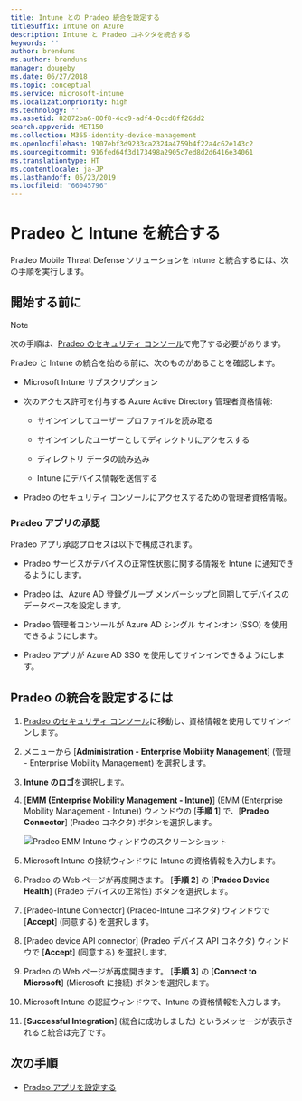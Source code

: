 ```yaml
---
title: Intune との Pradeo 統合を設定する
titleSuffix: Intune on Azure
description: Intune と Pradeo コネクタを統合する
keywords: ''
author: brenduns
ms.author: brenduns
manager: dougeby
ms.date: 06/27/2018
ms.topic: conceptual
ms.service: microsoft-intune
ms.localizationpriority: high
ms.technology: ''
ms.assetid: 82872ba6-80f8-4cc9-adf4-0ccd8ff26dd2
search.appverid: MET150
ms.collection: M365-identity-device-management
ms.openlocfilehash: 1907ebf3d9233ca2324a4759b4f22a4c62e143c2
ms.sourcegitcommit: 916fed64f3d173498a2905c7ed8d2d6416e34061
ms.translationtype: HT
ms.contentlocale: ja-JP
ms.lasthandoff: 05/23/2019
ms.locfileid: "66045796"
---
```

# <a name="integrate-pradeo-with-intune"></a>Pradeo と Intune を統合する

Pradeo Mobile Threat Defense ソリューションを Intune と統合するには、次の手順を実行します。

## <a name="before-you-begin"></a>開始する前に

> [!NOTE]
> 次の手順は、[Pradeo のセキュリティ コンソール](https://www.apps-security.com)で完了する必要があります。

Pradeo と Intune の統合を始める前に、次のものがあることを確認します。

-   Microsoft Intune サブスクリプション

-   次のアクセス許可を付与する Azure Active Directory 管理者資格情報:

    -   サインインしてユーザー プロファイルを読み取る

    -   サインインしたユーザーとしてディレクトリにアクセスする

    -   ディレクトリ データの読み込み

    -   Intune にデバイス情報を送信する

-   Pradeo のセキュリティ コンソールにアクセスするための管理者資格情報。

### <a name="pradeo-app-authorization"></a>Pradeo アプリの承認

Pradeo アプリ承認プロセスは以下で構成されます。

-   Pradeo サービスがデバイスの正常性状態に関する情報を Intune に通知できるようにします。

-   Pradeo は、Azure AD 登録グループ メンバーシップと同期してデバイスのデータベースを設定します。

-   Pradeo 管理者コンソールが Azure AD シングル サインオン (SSO) を使用できるようにします。

-   Pradeo アプリが Azure AD SSO を使用してサインインできるようにします。

## <a name="to-set-up-pradeo-integration"></a>Pradeo の統合を設定するには

1.  [Pradeo のセキュリティ コンソール](https://www.apps-security.com)に移動し、資格情報を使用してサインインします。

2.  メニューから [**Administration - Enterprise Mobility Management**] (管理 - Enterprise Mobility Management) を選択します。

3.  **Intune のロゴ**を選択します。

4.  [**EMM (Enterprise Mobility Management - Intune)**] (EMM (Enterprise Mobility Management - Intune)) ウィンドウの [**手順 1**] で、[**Pradeo Connector**] (Pradeo コネクタ) ボタンを選択します。 

    ![Pradeo EMM Intune ウィンドウのスクリーンショット](./media/pradeo_setup.png)

5. Microsoft Intune の接続ウィンドウに Intune の資格情報を入力します。

5.  Pradeo の Web ページが再度開きます。 [**手順 2**] の [**Pradeo Device Health**] (Pradeo デバイスの正常性) ボタンを選択します。

7. [Pradeo-Intune Connector] \(Pradeo-Intune コネクタ) ウィンドウで [**Accept**] \(同意する) を選択します。 

8. [Pradeo device API connector] \(Pradeo デバイス API コネクタ) ウィンドウで [**Accept**] \(同意する) を選択します。

9. Pradeo の Web ページが再度開きます。 [**手順 3**] の [**Connect to Microsoft**] (Microsoft に接続) ボタンを選択します。 

10. Microsoft Intune の認証ウィンドウで、Intune の資格情報を入力します。

11. [**Successful Integration**] (統合に成功しました) というメッセージが表示されると統合は完了です。

## <a name="next-steps"></a>次の手順

-   [Pradeo アプリを設定する](mtd-apps-ios-app-configuration-policy-add-assign.md)
